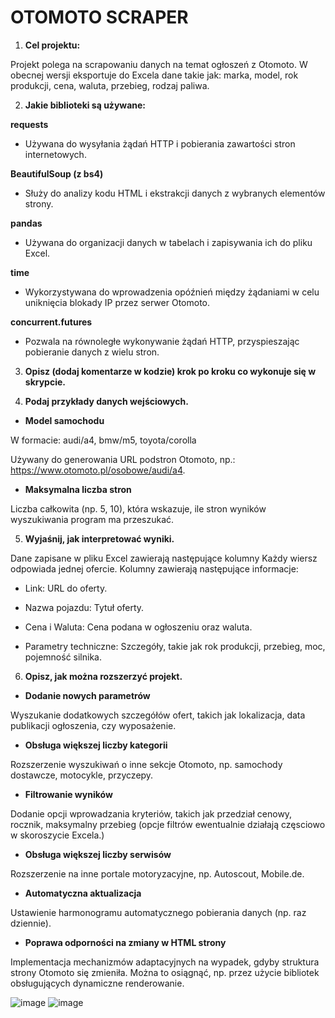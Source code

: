 # **OTOMOTO SCRAPER**
1. **Cel projektu:**

Projekt polega na scrapowaniu danych na temat ogłoszeń z Otomoto. W obecnej wersji eksportuje do Excela dane takie jak: marka, model, rok produkcji, cena, waluta, przebieg, rodzaj paliwa.

2. **Jakie biblioteki są używane:**

**requests**
- Używana do wysyłania żądań HTTP i pobierania zawartości stron internetowych.

**BeautifulSoup (z bs4)**
- Służy do analizy kodu HTML i ekstrakcji danych z wybranych elementów strony.

**pandas**
- Używana do organizacji danych w tabelach i zapisywania ich do pliku Excel.

**time**
- Wykorzystywana do wprowadzenia opóźnień między żądaniami w celu uniknięcia blokady IP przez serwer Otomoto.

**concurrent.futures**
- Pozwala na równoległe wykonywanie żądań HTTP, przyspieszając pobieranie danych z wielu stron.

3. **Opisz (dodaj komentarze w kodzie) krok po kroku co wykonuje się w skrypcie.**

4. **Podaj przykłady danych wejściowych.**

- **Model samochodu**

W formacie: audi/a4, bmw/m5, toyota/corolla

Używany do generowania URL podstron Otomoto, np.: https://www.otomoto.pl/osobowe/audi/a4.

- **Maksymalna liczba stron**

Liczba całkowita (np. 5, 10), która wskazuje, ile stron wyników wyszukiwania program ma przeszukać.

5. **Wyjaśnij, jak interpretować wyniki.**

Dane zapisane w pliku Excel zawierają następujące kolumny
Każdy wiersz odpowiada jednej ofercie. Kolumny zawierają następujące informacje:

- Link: URL do oferty.

- Nazwa pojazdu: Tytuł oferty.

- Cena i Waluta: Cena podana w ogłoszeniu oraz waluta.

- Parametry techniczne: Szczegóły, takie jak rok produkcji, przebieg, moc, pojemność silnika.

6. **Opisz, jak można rozszerzyć projekt.**

- **Dodanie nowych parametrów**

Wyszukanie dodatkowych szczegółów ofert, takich jak lokalizacja, data publikacji ogłoszenia, czy wyposażenie.

- **Obsługa większej liczby kategorii**

Rozszerzenie wyszukiwań o inne sekcje Otomoto, np. samochody dostawcze, motocykle, przyczepy.

- **Filtrowanie wyników**

Dodanie opcji wprowadzania kryteriów, takich jak przedział cenowy, rocznik, maksymalny przebieg (opcje filtrów ewentualnie działają częsciowo w skoroszycie Excela.)

- **Obsługa większej liczby serwisów**

Rozszerzenie na inne portale motoryzacyjne, np. Autoscout, Mobile.de.

- **Automatyczna aktualizacja**

Ustawienie harmonogramu automatycznego pobierania danych (np. raz dziennie).

- **Poprawa odporności na zmiany w HTML strony**

Implementacja mechanizmów adaptacyjnych na wypadek, gdyby struktura strony Otomoto się zmieniła. Można to osiągnąć, np. przez użycie bibliotek obsługujących dynamiczne renderowanie.

![image](https://github.com/user-attachments/assets/2092c16c-46f4-43f7-b5da-ac729d684c26)
![image](https://github.com/user-attachments/assets/eb263d66-86a5-4b7a-ab85-f9d99504cb97)


